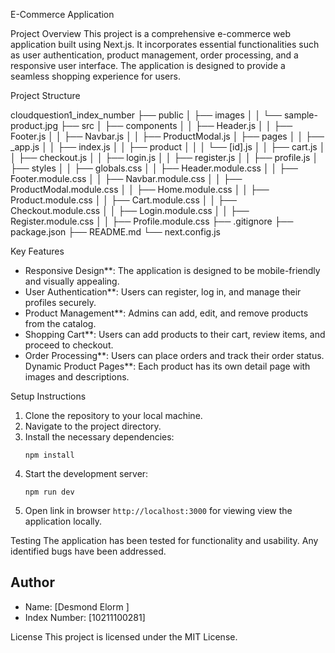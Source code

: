 E-Commerce Application

Project Overview
This project is a comprehensive e-commerce web application built using Next.js. It incorporates essential functionalities such as user authentication, product management, order processing, and a responsive user interface. The application is designed to provide a seamless shopping experience for users.

Project Structure

cloudquestion1_index_number
├── public
│   ├── images
│   │   └── sample-product.jpg
├── src
│   ├── components
│   │   ├── Header.js
│   │   ├── Footer.js
│   │   ├── Navbar.js
│   │   ├── ProductModal.js
│   ├── pages
│   │   ├── _app.js
│   │   ├── index.js
│   │   ├── product
│   │   │   └── [id].js
│   │   ├── cart.js
│   │   ├── checkout.js
│   │   ├── login.js
│   │   ├── register.js
│   │   ├── profile.js
│   ├── styles
│   │   ├── globals.css
│   │   ├── Header.module.css
│   │   ├── Footer.module.css
│   │   ├── Navbar.module.css
│   │   ├── ProductModal.module.css
│   │   ├── Home.module.css
│   │   ├── Product.module.css
│   │   ├── Cart.module.css
│   │   ├── Checkout.module.css
│   │   ├── Login.module.css
│   │   ├── Register.module.css
│   │   ├── Profile.module.css
├── .gitignore
├── package.json
├── README.md
└── next.config.js


 Key Features
- Responsive Design**: The application is designed to be mobile-friendly and visually appealing.
- User Authentication**: Users can register, log in, and manage their profiles securely.
- Product Management**: Admins can add, edit, and remove products from the catalog.
- Shopping Cart**: Users can add products to their cart, review items, and proceed to checkout.
- Order Processing**: Users can place orders and track their order status.
  Dynamic Product Pages**: Each product has its own detail page with images and descriptions.

Setup Instructions
1. Clone the repository to your local machine.
2. Navigate to the project directory.
3. Install the necessary dependencies:
   ```
   npm install
   ```
4. Start the development server:
   ```
   npm run dev
   ```
5. Open link in  browser  `http://localhost:3000` for viewing view the application locally.

Testing
The application has been tested for functionality and usability. Any identified bugs have been addressed.

## Author
- Name: [Desmond Elorm ]
- Index Number: [10211100281]

 License
This project is licensed under the MIT License.
